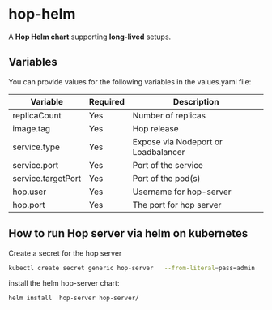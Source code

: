 <!--
Licensed to the Apache Software Foundation (ASF) under one
or more contributor license agreements.  See the NOTICE file
distributed with this work for additional information
regarding copyright ownership.  The ASF licenses this file
to you under the Apache License, Version 2.0 (the
"License"); you may not use this file except in compliance
with the License.  You may obtain a copy of the License at
  http://www.apache.org/licenses/LICENSE-2.0
Unless required by applicable law or agreed to in writing,
software distributed under the License is distributed on an
"AS IS" BASIS, WITHOUT WARRANTIES OR CONDITIONS OF ANY
KIND, either express or implied.  See the License for the
specific language governing permissions and limitations
under the License.
-->

# hop-helm

A **Hop Helm chart** supporting **long-lived** setups.

## Variables

You can provide values for the following variables in the values.yaml file:

Variable    | Required    | Description
---	|----	|---
replicaCount | Yes | Number of replicas
image.tag | Yes | Hop release
service.type | Yes | Expose via Nodeport or Loadbalancer
service.port | Yes | Port of the service
service.targetPort | Yes | Port of the pod(s)
hop.user | Yes | Username for hop-server
hop.port | Yes | The port for hop server

## How to run Hop server via helm on kubernetes

Create a secret for the hop server

```bash
kubectl create secret generic hop-server   --from-literal=pass=admin
```

install the helm hop-server chart:

```bash
helm install  hop-server hop-server/
```
